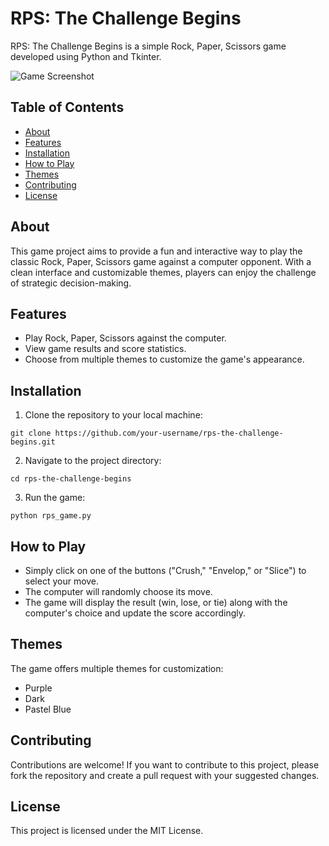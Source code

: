 # RPS: The Challenge Begins

RPS: The Challenge Begins is a simple Rock, Paper, Scissors game developed using Python and Tkinter.

![Game Screenshot](insert_game_screenshot_url_here)

## Table of Contents

- [About](#about)
- [Features](#features)
- [Installation](#installation)
- [How to Play](#how-to-play)
- [Themes](#themes)
- [Contributing](#contributing)
- [License](#license)

## About

This game project aims to provide a fun and interactive way to play the classic Rock, Paper, Scissors game against a computer opponent. With a clean interface and customizable themes, players can enjoy the challenge of strategic decision-making.

## Features

- Play Rock, Paper, Scissors against the computer.
- View game results and score statistics.
- Choose from multiple themes to customize the game's appearance.

## Installation

1. Clone the repository to your local machine:

```
git clone https://github.com/your-username/rps-the-challenge-begins.git
``` 
2. Navigate to the project directory:

```
cd rps-the-challenge-begins
```
3. Run the game:

```
python rps_game.py
```

## How to Play

- Simply click on one of the buttons ("Crush," "Envelop," or "Slice") to select your move.
- The computer will randomly choose its move.
- The game will display the result (win, lose, or tie) along with the computer's choice and update the score accordingly.

## Themes

The game offers multiple themes for customization:
- Purple
- Dark
- Pastel Blue

## Contributing

Contributions are welcome! If you want to contribute to this project, please fork the repository and create a pull request with your suggested changes.

## License
This project is licensed under the MIT License.
